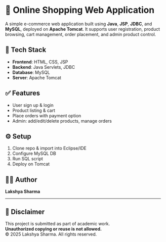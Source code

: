 # 🛒 Online Shopping Web Application

A simple e-commerce web application built using **Java**, **JSP**, **JDBC**, and **MySQL**, deployed on **Apache Tomcat**. It supports user registration, product browsing, cart management, order placement, and admin product control.

## 🔧 Tech Stack
- **Frontend**: HTML, CSS, JSP
- **Backend**: Java Servlets, JDBC
- **Database**: MySQL
- **Server**: Apache Tomcat

## ✅ Features
- User sign up & login
- Product listing & cart
- Place orders with payment option
- Admin: add/edit/delete products, manage orders

## ⚙️ Setup
1. Clone repo & import into Eclipse/IDE
2. Configure MySQL DB 
3. Run SQL script 
4. Deploy on Tomcat 

## 🙋‍♂️ Author
**Lakshya Sharma**  

---

## 🚫 Disclaimer

This project is submitted as part of academic work.  
**Unauthorized copying or reuse is not allowed.**  
© 2025 Lakshya Sharma. All rights reserved.



